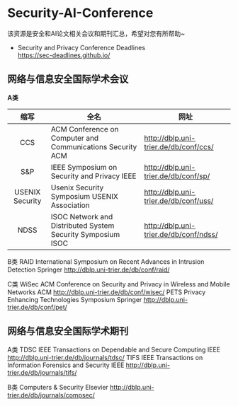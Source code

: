 # Security-AI-Conference
该资源是安全和AI论文相关会议和期刊汇总，希望对您有所帮助~


- Security and Privacy Conference Deadlines <br />
https://sec-deadlines.github.io/


## 网络与信息安全国际学术会议

**A类**

| 缩写 |  全名   |  网址   |
|:--------:|-------------|-------------|
| CCS | ACM Conference on Computer and Communications Security ACM | http://dblp.uni-trier.de/db/conf/ccs/  |
| S&P | IEEE Symposium on Security and Privacy IEEE | http://dblp.uni-trier.de/db/conf/sp/  |
| USENIX Security | Usenix Security Symposium USENIX Association | http://dblp.uni-trier.de/db/conf/uss/ |
| NDSS | ISOC Network and Distributed System Security Symposium ISOC | http://dblp.uni-trier.de/db/conf/ndss/ |

B类
RAID International Symposium on Recent Advances in Intrusion Detection Springer http://dblp.uni-trier.de/db/conf/raid/

C类
WiSec ACM Conference on Security and Privacy in Wireless and Mobile Networks ACM http://dblp.uni-trier.de/db/conf/wisec/
PETS Privacy Enhancing Technologies Symposium Springer http://dblp.uni-trier.de/db/conf/pet/

## 网络与信息安全国际学术期刊

A类
TDSC IEEE Transactions on Dependable and Secure Computing IEEE http://dblp.uni-trier.de/db/journals/tdsc/
TIFS IEEE Transactions on Information Forensics and Security IEEE http://dblp.uni-trier.de/db/journals/tifs/

B类
Computers & Security Elsevier http://dblp.uni-trier.de/db/journals/compsec/



